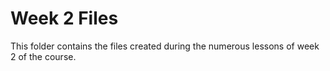 # Week 2 Files
This folder contains the files created during the numerous lessons of week 2 of the course.
